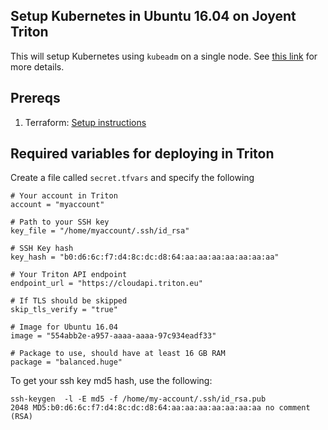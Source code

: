 ## Setup Kubernetes in Ubuntu 16.04 on Joyent Triton

This will setup Kubernetes using `kubeadm` on a single node. See [this link](https://kubernetes.io/docs/setup/independent/create-cluster-kubeadm/) for more details.

## Prereqs
1. Terraform: [Setup instructions](https://www.terraform.io/intro/getting-started/install.html)


## Required variables for deploying in Triton

Create a file called `secret.tfvars` and specify the following

```
# Your account in Triton
account = "myaccount"

# Path to your SSH key
key_file = "/home/myaccount/.ssh/id_rsa"

# SSH Key hash
key_hash = "b0:d6:6c:f7:d4:8c:dc:d8:64:aa:aa:aa:aa:aa:aa:aa"

# Your Triton API endpoint
endpoint_url = "https://cloudapi.triton.eu"

# If TLS should be skipped
skip_tls_verify = "true"

# Image for Ubuntu 16.04
image = "554abb2e-a957-aaaa-aaaa-97c934eadf33"

# Package to use, should have at least 16 GB RAM
package = "balanced.huge"
```

To get your ssh key md5 hash, use the following:
```
ssh-keygen  -l -E md5 -f /home/my-account/.ssh/id_rsa.pub
2048 MD5:b0:d6:6c:f7:d4:8c:dc:d8:64:aa:aa:aa:aa:aa:aa:aa no comment (RSA)
```